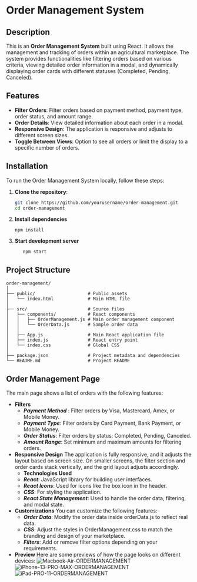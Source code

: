 # Order Management System

## Description

This is an **Order Management System** built using React. It allows the management and tracking of orders within an agricultural marketplace. The system provides functionalities like filtering orders based on various criteria, viewing detailed order information in a modal, and dynamically displaying order cards with different statuses (Completed, Pending, Canceled).

## Features

- **Filter Orders**: Filter orders based on payment method, payment type, order status, and amount range.
- **Order Details**: View detailed information about each order in a modal.
- **Responsive Design**: The application is responsive and adjusts to different screen sizes.
- **Toggle Between Views**: Option to see all orders or limit the display to a specific number of orders.

## Installation

To run the Order Management System locally, follow these steps:

1. **Clone the repository**:

   ```bash
   git clone https://github.com/yourusername/order-management.git
   cd order-management
2. **Install dependencies**
   ```
   npm install
4. **Start development server**
   ```
      npm start
## Project Structure
```
order-management/
│
├── public/                    # Public assets
│   └── index.html             # Main HTML file
│
├── src/                       # Source files
│   ├── components/            # React components
│   │   ├── OrderManagement.js # Main order management component
│   │   └── OrderData.js       # Sample order data
│   │
│   ├── App.js                 # Main React application file
│   ├── index.js               # React entry point
│   └── index.css              # Global CSS
│
├── package.json               # Project metadata and dependencies
└── README.md                  # Project README
```
## Order Management Page
The main page shows a list of orders with the following features:
- **Filters** 
  - ***Payment Method*** : Filter orders by Visa, Mastercard, Amex, or Mobile Money.
  - ***Payment Type***: Filter orders by Card Payment, Bank Payment, or Mobile Money.
  - ***Order Status***: Filter orders by status: Completed, Pending, Canceled.
  - ***Amount Range***: Set minimum and maximum amounts for filtering orders.
 - **Responsive Design** 
    The application is fully responsive, and it adjusts the layout based on screen size. On smaller screens, the filter section and order cards stack vertically, and the grid layout adjusts accordingly.
   - **Technologies Used**
   - ***React***: JavaScript library for building user interfaces.
   - ***React Icons***: Used for icons like the box icon in the header.
   - ***CSS***: For styling the application.
   - ***React State Management***: Used to handle the order data, filtering, and modal state.
 - **Customizations**
    You can customize the following features:
   - ***Order Data***: Modify the order data inside orderData.js to reflect real data.
   - ***CSS***: Adjust the styles in OrderManagement.css to match the branding and design of your marketplace.
   - ***Filters***: Add or remove filter options depending on your requirements.
- **Preview**
 Here are some previews of how the page looks on different devices:
![Macbook-Air-ORDERMANAGEMENT](https://github.com/user-attachments/assets/c7f85241-11d4-4065-9dce-0d5b3d930bc5)
![iPhone-13-PRO-MAX-ORDERMANAGEMENT](https://github.com/user-attachments/assets/4f3b1af2-fea2-4273-bd23-91d591bd3471)
![iPad-PRO-11-ORDERMANAGEMENT](https://github.com/user-attachments/assets/858a4e57-fe42-4da3-a284-b965778eadd3)
